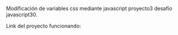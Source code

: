 Modificación de variables css mediante javascript proyecto3 desafío javascript30. 

Link del proyecto funcionando: 